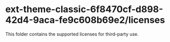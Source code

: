 # ext-theme-classic-6f8470cf-d898-42d4-9aca-fe9c608b69e2/licenses

This folder contains the supported licenses for third-party use.
